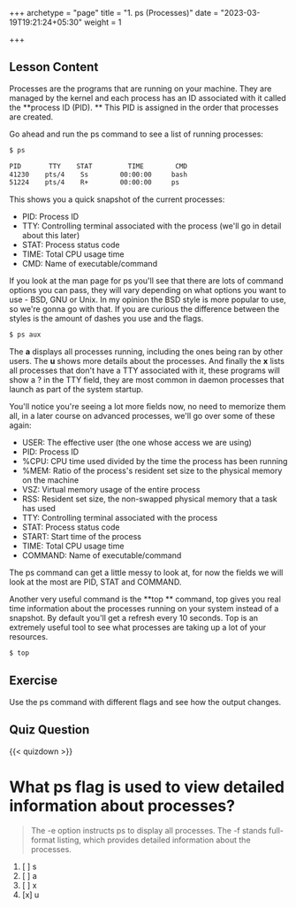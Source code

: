 +++
archetype = "page"
title = "1. ps (Processes)"
date = "2023-03-19T19:21:24+05:30"
weight = 1

+++

## Lesson Content

Processes are the programs that are running on your machine. They are managed by the kernel and each process has an ID associated with it called the  **process ID (PID). ** This PID is assigned in the order that processes are created. 

Go ahead and run the ps command to see a list of running processes:

```bash
$ ps

PID       TTY    STAT         TIME        CMD
41230    pts/4    Ss        00:00:00     bash
51224    pts/4    R+        00:00:00     ps
```

This shows you a quick snapshot of the current processes:

- PID: Process ID 
- TTY: Controlling terminal associated with the process (we'll go in detail about this later) 
- STAT: Process status code 
- TIME: Total CPU usage time 
- CMD: Name of executable/command 

If you look at the man page for ps you'll see that there are lots of command options you can pass, they will vary depending on what options you want to use - BSD, GNU or Unix. In my opinion the BSD style is more popular to use, so we're gonna go with that. If you are curious the difference between the styles is the amount of dashes you use and the flags.

```bash
$ ps aux
```

The  **a** displays all processes running, including the ones being ran by other users. The  **u** shows more details about the processes. And finally the  **x** lists all processes that don't have a TTY associated with it, these programs will show a ? in the TTY field, they are most common in daemon processes that launch as part of the system startup.

You'll notice you're seeing a lot more fields now, no need to memorize them all, in a later course on advanced processes, we'll go over some of these again:

- USER: The effective user (the one whose access we are using) 
- PID: Process ID 
- %CPU: CPU time used divided by the time the process has been running 
- %MEM: Ratio of the process's resident set size to the physical memory on the machine 
- VSZ: Virtual memory usage of the entire process 
- RSS: Resident set size, the non-swapped physical memory that a task has used 
- TTY: Controlling terminal associated with the process 
- STAT: Process status code 
- START: Start time of the process 
- TIME: Total CPU usage time 
- COMMAND: Name of executable/command 

The ps command can get a little messy to look at, for now the fields we will look at the most are PID, STAT and COMMAND. 

Another very useful command is the  **top ** command, top gives you real time information about the processes running on your system instead of a snapshot. By default you'll get a refresh every 10 seconds. Top is an extremely useful tool to see what processes are taking up a lot of your resources. 

```bash
$ top
```

## Exercise

Use the ps command with different flags and see how the output changes. 

## Quiz Question

{{< quizdown >}}

# What ps flag is used to view detailed information about processes?

> The -e option instructs ps to display all processes. The -f stands full-format listing, which provides detailed information about the processes.

1. [ ] s
2. [ ] a
3. [ ] x
4. [x] u
